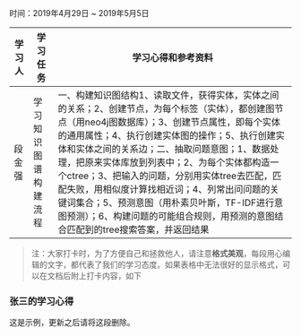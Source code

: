 时间：2019年4月29日 ~ 2019年5月5日

学习人|学习任务|学习心得和参考资料
------ | ------ | ------ 
段金强 | 学习知识图谱构建流程|  一、构建知识图结构1、读取文件，获得实体，实体之间的关系；2、创建节点，为每个标签（实体），都创建图节点（用neo4j图数据库）；3、创建节点属性，即每个实体的通用属性；4、执行创建实体图的操作；5、执行创建实体和实体之间的关系边；二、抽取问题意图；1、数据处理，把原来实体库放到列表中；2、为每个实体都构造一个ctree；3、把输入的问题，分别用实体tree去匹配，匹配失败，用相似度计算找相近词；4、列常出问问题的关键词集合；5、预测意图（用朴素贝叶斯，TF-IDF进行意图预测）；6、构建问题的可能组合规则，用预测的意图结合匹配到的tree搜索答案，并返回结果

> 注：大家打卡时，为了方便自己和拯救他人，请注意**格式美观**，每段用心编辑的文字，都代表了我们的学习态度。如果表格中无法很好的显示格式，可以在文档后附上打卡内容，如下

### 张三的学习心得
这是示例，更新之后请将这段删除。
